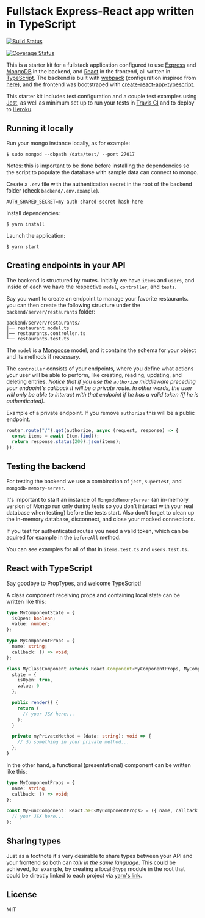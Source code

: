 # Fullstack Express-React app written in TypeScript

[![Build Status](https://travis-ci.com/tristola/express-react-ts-ci.svg?branch=master)](https://travis-ci.com/tristola/express-react-ts-ci)

[![Coverage Status](https://coveralls.io/repos/github/tristola/express-react-ts-ci/badge.svg?branch=master)](https://coveralls.io/github/tristola/express-react-ts-ci?branch=master)

This is a starter kit for a fullstack application configured to use [Express](http://expressjs.com/) and [MongoDB](https://www.mongodb.com/) in the backend, and [React](https://reactjs.org/) in the frontend, all written in [TypeScript](https://www.typescriptlang.org/). The backend is built with [webpack](https://webpack.js.org/) (configuration inspired from [here](https://github.com/anthillsolutions/api-skel)), and the frontend was bootstraped with [create-react-app-typescript](https://github.com/wmonk/create-react-app-typescript).

This starter kit includes test configuration and a couple test examples using [Jest](https://jestjs.io/), as well as minimum set up to run your tests in [Travis CI](https://travis-ci.com/) and to deploy to [Heroku](https://www.heroku.com/).

## Running it locally

Run your mongo instance locally, as for example:
```
$ sudo mongod --dbpath /data/test/ --port 27017
```
Notes: this is important to be done before installing the dependencies so the script to populate the database with sample data can connect to mongo.

Create a `.env` file with the authentication secret in the root of the backend folder (check `backend/.env.example`).
```
AUTH_SHARED_SECRET=my-auth-shared-secret-hash-here
```

Install dependencies:
```
$ yarn install
```

Launch the application:
```
$ yarn start
```

## Creating endpoints in your API

The backend is structured by routes. Initially we have `items` and `users`, and inside of each we have the respective `model`, `controller`, and `tests`.

Say you want to create an endpoint to manage your favorite restaurants. you can then create the following structure under the `backend/server/restaurants` folder:
```
backend/server/restaurants/
│── restaurant.model.ts
│── restaurants.controller.ts
└── restaurants.test.ts
```

The `model` is a [Mongoose](https://mongoosejs.com/) model, and it contains the schema for your object and its methods if necessary.

The `controller` consists of your endpoints, where you define what actions your user will be able to perform, like creating, reading, updating, and deleting entries. _Notice that if you use the `authorize` middleware preceding your endpoint's callback it will be a private route. In other words, the user will only be able to interact with that endpoint if he has a valid token (if he is authenticated)._

Example of a private endpoint. If you remove `authorize` this will be a public endpoint.
```ts
router.route("/").get(authorize, async (request, response) => {
  const items = await Item.find();
  return response.status(200).json(items);
});
```

## Testing the backend

For testing the backend we use a combination of `jest`, `supertest`, and `mongodb-memory-server`.

It's important to start an instance of `MongodbMemoryServer` (an in-memory version of Mongo run only during tests so you don't interact with your real database when testing) before the tests start. Also don't forget to clean up the in-memory database, disconnect, and close your mocked connections.

If you test for authenticated routes you need a valid token, which can be aquired for example in the `beforeAll` method.

You can see examples for all of that in `items.test.ts` and `users.test.ts`.

## React with TypeScript

Say goodbye to PropTypes, and welcome TypeScript!

A class component receiving props and containing local state can be written like this:
```ts
type MyComponentState = {
  isOpen: boolean;
  value: number;
};

type MyComponentProps = {
  name: string;
  callback: () => void;
};

class MyClassComponent extends React.Component<MyComponentProps, MyComponentState> {
  state = {
    isOpen: true,
    value: 0
  };

  public render() {
    return (
      // your JSX here...
    );
  }

  private myPrivateMethod = (data: string): void => {
    // do something in your private method...
  };
}
```

In the other hand, a functional (presentational) component can be written like this:
```ts
type MyComponentProps = {
  name: string;
  callback: () => void;
};

const MyFuncComponent: React.SFC<MyComponentProps> = ({ name, callback }) => (
  // your JSX here...
);
```

## Sharing types

Just as a footnote it's very desirable to share types between your API and your frontend so both can _talk in the same language_. This could be achieved, for example, by creating a local `@type` module in the root that could be directly linked to each project via [yarn's link](https://yarnpkg.com/lang/en/docs/cli/link/).

## License

MIT
